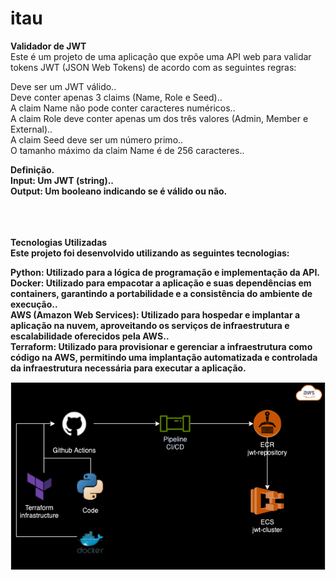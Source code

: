 # itau

<b>Validador de JWT</b><br>
Este é um projeto de uma aplicação que expõe uma API web para validar tokens JWT (JSON Web Tokens) de acordo com as seguintes regras:

Deve ser um JWT válido..<br>
Deve conter apenas 3 claims (Name, Role e Seed)..<br>
A claim Name não pode conter caracteres numéricos..<br>
A claim Role deve conter apenas um dos três valores (Admin, Member e External)..<br>
A claim Seed deve ser um número primo..<br>
O tamanho máximo da claim Name é de 256 caracteres..<br>

<b>Definição<b>.<br>
Input: Um JWT (string)..<br>
Output: Um booleano indicando se é válido ou não.
<br>
</br>
<br>
</br>

<b>Tecnologias Utilizadas</b><br>
Este projeto foi desenvolvido utilizando as seguintes tecnologias:

Python: Utilizado para a lógica de programação e implementação da API.<br>
Docker: Utilizado para empacotar a aplicação e suas dependências em containers, garantindo a portabilidade e a consistência do ambiente de execução..<br>
AWS (Amazon Web Services): Utilizado para hospedar e implantar a aplicação na nuvem, aproveitando os serviços de infraestrutura e escalabilidade oferecidos pela AWS..<br>
Terraform: Utilizado para provisionar e gerenciar a infraestrutura como código na AWS, permitindo uma implantação automatizada e controlada da infraestrutura necessária para executar a aplicação.

![Arquitetura](img/desafio.drawio.png)